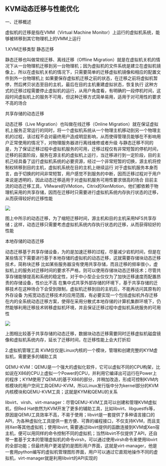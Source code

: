 
## KVM动态迁移与性能优化
 

一、迁移概述

虚拟机的迁移是指在VMM（Virtual Machine Monitor）上运行的虚拟机系统，能够被转移到其它物理机上的VMM上运行

1.KVM迁移类型
静态迁移

静态迁移也叫做常规迁移、离线迁移（Offline Migration）就是在虚拟机关机的情况下从一台物理机迁移到另一台物理机；因为虚拟机的文件系统是建立在虚拟机镜像上，所以在虚拟机关机的情况下，只需要简单的迁移虚拟机镜像和相应的配置文件到外一台物理机上 如果要保存虚拟机迁移之前的状态，在迁移之前将虚拟机暂停，然后拷贝状态至目的主机，最后在目的主机重建虚拟状态，恢复执行 这种方式的迁移过程需要停止虚拟机的运行，从用户角度看，有明确的一段停机时间，这段时间虚拟机上的服务不可用，但这种迁移方式简单易用，适用于对可用性的要求不高的场合

共享存储的动态迁移



动态迁移（Live Migration）也叫做在线迁移（Online Migration）就在保证虚拟机上服务正常运行的同时，将一个虚拟机系统从一个物理主机移动到另一个物理主机的过程，该过程不会对最终用户造成明显影响，从而使得管理员能够在不影响用户正常使用的情况下，对物理服务器进行离线维修或者升级 与静态迁移不同的是，为了保证迁移过程中虚拟机服务的可用，迁移过程仅有非常短暂的停机时间，迁移的前面阶段，服务在源主机的虚拟机上运行，当迁移进行到一定阶段，目的主机己经具备了运行虚拟机系统的必要资源，经过一个非常短暂的切换，源主机将控制权转移到目的主机，虚拟机系统在目的主机上继续运行 对于虚拟机服务本身而言，由于切换的时间非常短暂，用户感觉不到服务的中断，因而迁移过程对于用户来说是透明的，因此动态迁移适用于对虚拟机服务可用性要求很高的场合 目前主流的动态迁移工具，VMware的VMotion，Citrix的XenMotion，他们都依赖于物理机采用的共享存储，因而在迁移时只需要进行虚拟机系统内存执行状态的迁移，从而获得较好的迁移性能


![](https://linuxli.oss-cn-beijing.aliyuncs.com/KVM/KVM_%E5%8A%A8%E6%80%81%E8%BF%81%E7%A7%BB/1.png)

图上中所示的动态迁移，为了缩短迁移时间，源主机和目的主机采用NFS共享存储；这样，动态迁移只需要考虑虚拟机系统内存执行状态的迁移，从而获得较好的性能

本地存储的动态迁移

动态迁移基于共享存储设备，为的是加速迁移的过程，尽量减少宕机时间，但是在某些情况下需要进行基于本地存储的虚拟机的动态迁移，这就需要存储块动态迁移技术，简称块迁移 比如某些服务器没有使用共享存储，而且迁移的频率很小，虚拟机上的服务对迁移时间的要求不严格，则可以使用存储块动态迁移技术；尽管共享存储能够提高和系统的稳定性，对于中小型企业仅仅为了加快迁移速度而配置昂责的存储设备，性价比不高 在集中式共享外部存储的环境下，基于共享存储的迁移技术在这种场合下会受到限制，虚拟机迁移到目的主机后，不能再访问其原有的外存设备 为拓宽动态迁移技术的应用范围，有必要实现一个包括虚拟机外存迁移在内的全系统动态迁移方案，使得在采用分散式本地存储的计算机集群环境下，仍然能够利用迁移技术转移虚拟机环境，并且保证迁移过程中虚拟机系统服务的可用性

![](https://linuxli.oss-cn-beijing.aliyuncs.com/KVM/KVM_%E5%8A%A8%E6%80%81%E8%BF%81%E7%A7%BB/2.png?x-oss-process=style/123)




上图相比较基于共享存储的动态迁移，数据块动态迁移需要同时迁移虚拟机磁盘镜像和虚拟机系统内存，延长了迁移时间，在迁移性能上会大打折扣

2.虚拟机管理工具
KVM仅仅是Linux内核的一个模块，管理和创建完整的KYM虚拟机，需要更多的辅助工具

QEMU-KVM：QEMU是一个强大的虚拟化软件，它可以虚拟不同的CPU构架，比如说在X86的CPU上虚拟一个Power的CPU，并利用它编译出可运行在Power上的程序；KYM使用了QEMU的基于X86的部分，并稍加改造，形成可控制KVM内核模块的用户空间工具QEMU-KVM，所以Linux发行版中分为kernel部分的KVM内核模块和QEMU-KVM工具；这就是KYM和QEMU的关系

libvirt、virsh、virt-manager：尽管QEMU-KVM工具可以创建和管理KVM虚拟机，但Red Hat依然为KVM开发了更多的辅助工具，比如libvirt、libguestfs等，原因是QEMU工具效率不高，不易于使用；libvirt是一套提供了多种语言接口的API，为各种虚拟化工具提供一套方便、可靠的编程接口，不仅支持KVM，而且支持Xen等其他虚拟机；使用libvirt, 需要通过libvirt提供的函数连接到KVM或Xen宿主机，便可以用同样的命令控制不同的虚拟机；当然libvirt不仅提供了API，还自带一套基于文本的管理虚拟机的命令virsh，可以通过使用virsh命令来使用libvirt的全部功能；但最终用户更渴望的是图形用户界面，这就是virt-manager，他是一套用python编写的虚拟机管理图形界面，用户可以通过它直观地操作不同的虚拟机，virt-manager就是利用Iibvirt的API实现的
